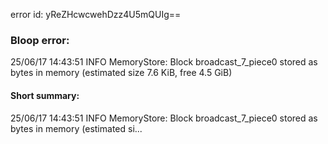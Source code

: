 error id: yReZHcwcwehDzz4U5mQUIg==
### Bloop error:

25/06/17 14:43:51 INFO MemoryStore: Block broadcast_7_piece0 stored as bytes in memory (estimated size 7.6 KiB, free 4.5 GiB)
#### Short summary: 

25/06/17 14:43:51 INFO MemoryStore: Block broadcast_7_piece0 stored as bytes in memory (estimated si...